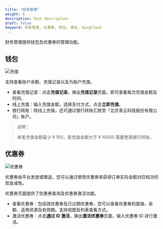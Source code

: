 ```yaml
---
title: "财务管理"
weight: 8
description: Test description
draft: false
keyword: 财务管理, 优惠券, 钱包, 青云, QingCloud
---
```


财务管理提供钱包及优惠券的管理功能。

## 钱包

![充值](../../_images/recharge.png)

支持查看账户余额、充值记录以及为账户充值。

- 查看充值记录：点击**充值记录**，弹出**充值记录**页面，即可查看每次充值金额及时间。
- 线上充值：输入充值金额，选择支付方式，点击**立即充值**。
- 银行转账：除线上充值，还可通过银行转账汇款至「北京青云科技股份有限公司」账户。

> 说明：
>
> 单笔充值金额最少 ¥ 100，若充值金额大于 ¥ 10000 需要使用银行转账。



##  优惠券

![优惠券](../../_images/discount_coupon.png)

优惠券由平台发放或赠送，您可以通过使用优惠券来获得订单实际金额对应档次的现金减免。

优惠券页面提供了优惠券查询及优惠券激活功能。

- 查看优惠券：包括效优惠券及已过期优惠券，您可以查看优惠券的面值、余额、适用资源及有效期。支持视图及列表查看方式。
- 激活优惠券：点击**通过 ID 激活**，弹出**激活优惠券**页面，输入优惠券 ID 进行激活。 

